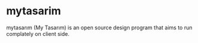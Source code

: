 # mytasarim
mytasarım (My Tasarım) is an open source design program that aims to run complately on client side.
